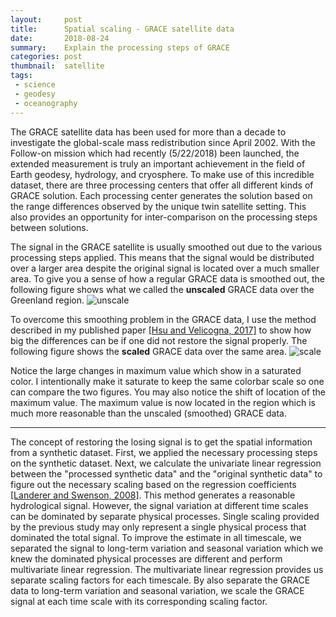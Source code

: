 ```yaml
---
layout:     post
title:      Spatial scaling - GRACE satellite data
date:       2018-08-24
summary:    Explain the processing steps of GRACE
categories: post
thumbnail:  satellite
tags:
 - science
 - geodesy
 - oceanography
---
```


The GRACE satellite data has been used for more than a decade to investigate the global-scale mass redistribution since April 2002.
With the Follow-on mission which had recently (5/22/2018) been launched, the extended measurement is truly an important achievement in the field of Earth geodesy, hydrology, and cryosphere.
To make use of this incredible dataset, there are three processing centers that offer all different kinds of GRACE solution.
Each processing center generates the solution based on the range differences observed by the unique twin satellite setting.
This also provides an opportunity for inter-comparison on the processing steps between solutions.

The signal in the GRACE satellite is usually smoothed out due to the various processing steps applied. This means that the signal would be distributed over a larger area despite the original signal is located over a much smaller area. To give you a sense of how a regular GRACE data is smoothed out, the following figure shows what we called the **unscaled** GRACE data over the Greenland region. 
![unscale](https://chiaweh2.github.io/figures/regress_gisnoscale.png)

To overcome this smoothing problem in the GRACE data, I use the method described in my published paper [[Hsu and Velicogna, 2017]](https://agupubs.onlinelibrary.wiley.com/doi/abs/10.1002/2017GL074070) to show how big the differences can be if one did not restore the signal properly. The following figure shows the **scaled** GRACE data over the same area.
![scale](https://chiaweh2.github.io/figures/regress_gisscale.png)

Notice the large changes in maximum value which show in a saturated color. I intentionally make it saturate to keep the same colorbar scale so one can compare the two figures. You may also notice the shift of location of the maximum value. The maximum value is now located in the region which is much more reasonable than the unscaled (smoothed) GRACE data. 

---

The concept of restoring the losing signal is to get the spatial information from a synthetic dataset. First, we applied the necessary processing steps on the synthetic dataset. Next, we calculate the univariate linear regression between the "processed synthetic data" and the "original synthetic data" to figure out the necessary scaling based on the regression coefficients [[Landerer and Swenson, 2008]](https://agupubs.onlinelibrary.wiley.com/doi/10.1029/2011WR011453). This method generates a reasonable hydrological signal. However, the signal variation at different time scales can be dominated by separate physical processes. Single scaling provided by the previous study may only represent a single physical process that dominated the total signal. To improve the estimate in all timescale, we separated the signal to long-term variation and seasonal variation which we knew the dominated physical processes are different and perform multivariate linear regression. The multivariate linear regression provides us separate scaling factors for each timescale. By also separate the GRACE data to long-term variation and seasonal variation, we scale the GRACE signal at each time scale with its corresponding scaling factor.  